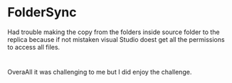 # FolderSync
Had trouble making the copy from the folders inside source folder to the replica because if not mistaken visual Studio doest get all the permissions to access all files.
#
OveraAll it was challenging to me but I did enjoy the challenge. 
